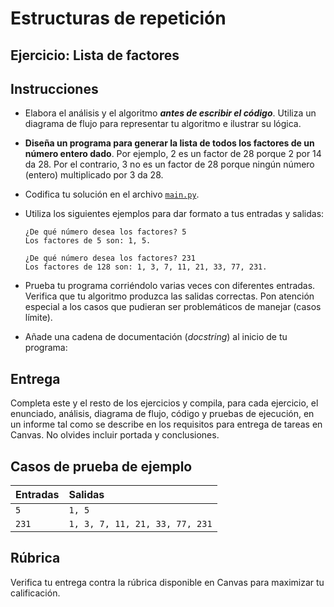 # Estructuras de repetición
## Ejercicio: Lista de factores


## Instrucciones
- Elabora el análisis y el algoritmo ***antes de escribir el código***. Utiliza un diagrama de flujo para representar tu algoritmo e ilustrar su lógica.

- **Diseña un programa para generar la lista de todos los factores de un número entero dado**. Por ejemplo, 2 es un factor de 28 porque 2 por 14 da 28. Por el contrario, 3 no es un factor de 28 porque ningún número (entero) multiplicado por 3 da 28.

- Codifica tu solución en el archivo [`main.py`](/main.py).
   
- Utiliza los siguientes ejemplos para dar formato a tus entradas y salidas:
  ```
  ¿De qué número desea los factores? 5
  Los factores de 5 son: 1, 5.
  
  ¿De qué número desea los factores? 231
  Los factores de 128 son: 1, 3, 7, 11, 21, 33, 77, 231.
  ```
  
- Prueba tu programa corriéndolo varias veces con diferentes entradas. Verifica que tu algoritmo produzca las salidas correctas. Pon atención especial a los casos que pudieran ser problemáticos de manejar (casos límite).

- Añade una cadena de documentación (*docstring*) al inicio de tu programa:
  
## Entrega
Completa este y el resto de los ejercicios y compila, para cada ejercicio, el enunciado, análisis, diagrama de flujo, código y pruebas de ejecución, en un informe tal como se describe en los requisitos para entrega de tareas en Canvas. No olvides incluir portada y conclusiones.

## Casos de prueba de ejemplo
| Entradas | Salidas |
|:---------|:--------|
| `5` | `1, 5` |
| `231` | `1, 3, 7, 11, 21, 33, 77, 231` |

## Rúbrica
Verifica tu entrega contra la rúbrica disponible en Canvas para maximizar tu calificación.
